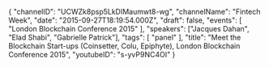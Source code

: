 {
    "channelID": "UCWZk8psp5LkDIMaumwt8-wg",
    "channelName": "Fintech Week",
    "date": "2015-09-27T18:19:54.000Z",
    "draft": false,
    "events": [
        "London Blockchain Conference 2015"
    ],
    "speakers": ["Jacques Dahan", "Elad Shabi", "Gabrielle Patrick"],
    "tags": [
        "panel"
    ],
    "title": "Meet the Blockchain Start-ups (Coinsetter, Colu, Epiphyte), London Blockchain Conference 2015",
    "youtubeID": "s-yvP9NC4OI"
}
